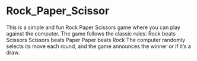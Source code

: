 # Rock_Paper_Scissor
This is a simple and fun Rock Paper Scissors game where you can play against the computer. The game follows the classic rules:  Rock beats Scissors  Scissors beats Paper  Paper beats Rock  The computer randomly selects its move each round, and the game announces the winner or if it’s a draw.

